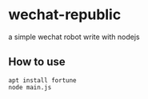 # wechat-republic
a simple wechat robot write with nodejs

## How to use
```
apt install fortune
node main.js
```
